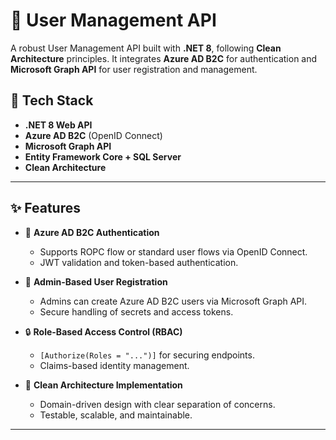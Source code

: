﻿# 👥 User Management API

A robust User Management API built with **.NET 8**, following **Clean Architecture** principles. It integrates **Azure AD B2C** for authentication and **Microsoft Graph API** for user registration and management.

## 🔧 Tech Stack

- **.NET 8 Web API**
- **Azure AD B2C** (OpenID Connect)
- **Microsoft Graph API**
- **Entity Framework Core + SQL Server**
- **Clean Architecture**
---

## ✨ Features

- 🔐 **Azure AD B2C Authentication**
    - Supports ROPC flow or standard user flows via OpenID Connect.
    - JWT validation and token-based authentication.

- 👤 **Admin-Based User Registration**
    - Admins can create Azure AD B2C users via Microsoft Graph API.
    - Secure handling of secrets and access tokens.

- 🔒 **Role-Based Access Control (RBAC)**
    - `[Authorize(Roles = "...")]` for securing endpoints.
    - Claims-based identity management.

- 🧱 **Clean Architecture Implementation**
    - Domain-driven design with clear separation of concerns.
    - Testable, scalable, and maintainable.

---